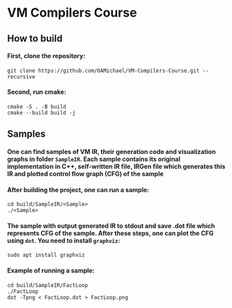 # VM Compilers Course

## How to build
#### First, clone the repository:
```
git clone https://github.com/OAMichael/VM-Compilers-Course.git --recursive
```

#### Second, run cmake:
```
cmake -S . -B build
cmake --build build -j
```

## Samples
#### One can find samples of VM IR, their generation code and visualization graphs in folder `SampleIR`. Each sample contains its original implementation in C++, self-written IR file, IRGen file which generates this IR and plotted control flow graph (CFG) of the sample

#### After building the project, one can run a sample:
```
cd build/SampleIR/<Sample>
./<Sample>
```

#### The sample with output generated IR to stdout and save .dot file which represents CFG of the sample. After these steps, one can plot the CFG using `dot`. You need to install `graphviz`:
```
sudo apt install graphviz
```

#### Example of running a sample:
```
cd build/SampleIR/FactLoop
./FactLoop
dot -Tpng < FactLoop.dot > FactLoop.png
```